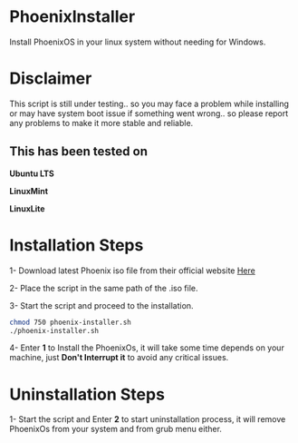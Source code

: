 # PhoenixInstaller
Install PhoenixOS in your linux system without needing for Windows.
# Disclaimer
This script is still under testing.. so you may face a problem while installing or may have system boot issue if something went wrong.. so please report any problems to make it more stable and reliable.
## This has been tested on
**Ubuntu LTS**

**LinuxMint**

**LinuxLite**
# Installation Steps
1- Download latest Phoenix iso file from their official website [Here](http://www.phoenixos.com/en/download_x86)

2- Place the script in the same path of the .iso file.

3- Start the script and proceed to the installation.
```bash
chmod 750 phoenix-installer.sh
./phoenix-installer.sh
```
4- Enter **1** to Install the PhoenixOs, it will take some time depends on your machine, just **Don't Interrupt it** to avoid any critical issues.
# Uninstallation Steps
1- Start the script and Enter **2** to start uninstallation process, it will remove PhoenixOs from your system and from grub menu either.
